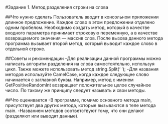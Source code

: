#Задание 1. Метод разделения строки на слова


##Что нужно сделать
Пользователь вводит в консольном приложении длинное предложение. Каждое слово в этом предложении отделено одним пробелом. Необходимо создать метод, который в качестве входного параметра принимает строковую переменную, а в качестве возвращаемого значения — массив слов. После вызова данного метода программа вызывает второй метод, который выводит каждое слово в отдельной строке.   


##Советы и рекомендации
-Для реализации данной программы можно написать алгоритм разделения на слова самостоятельно, используя цикл. Также можете использовать метод string.Split(‘ ’);
-Для названия методов используйте CamelCase, когда каждое следующее слово начинается с заглавной буквы. Например, метод с именем GetPositiveRandomInt возвращает положительное целое случайное число. По такому же принципу следует называть и свои методы. 


##Что оценивается
-В программе, помимо основного метода main, присутствует два других метода, которые вызываются в теле метода main. 
-Названием методов соответствуют тому, что они делают (разделяют или выводят данные).
